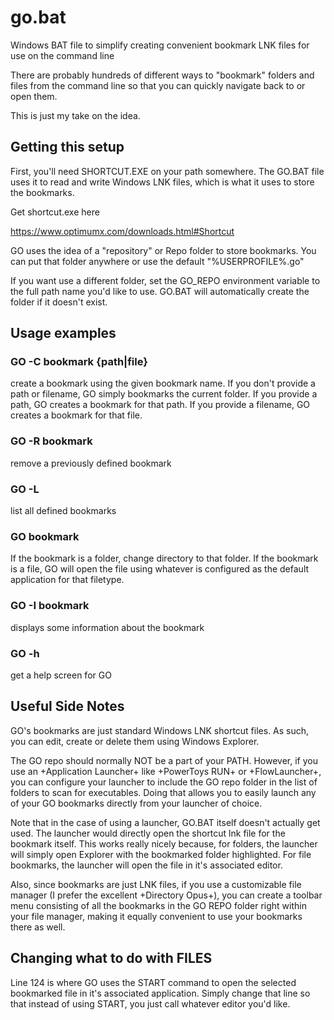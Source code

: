 # go.bat
Windows BAT file to simplify creating convenient bookmark LNK files for use on the command line

There are probably hundreds of different ways to "bookmark" folders and files from the command line
so that you can quickly navigate back to or open them.

This is just my take on the idea.

## Getting this setup
First, you'll need SHORTCUT.EXE on your path somewhere. The GO.BAT file uses it to read and write Windows
LNK files, which is what it uses to store the bookmarks.

Get shortcut.exe here

https://www.optimumx.com/downloads.html#Shortcut

GO uses the idea of a "repository" or Repo folder to store bookmarks. You can put that folder anywhere or use
the default "%USERPROFILE%\.go"

If you want use a different folder, set the GO_REPO environment variable to the full path name you'd like to use.
GO.BAT will automatically create the folder if it doesn't exist.

## Usage examples

### GO -C bookmark {path|file}
create a bookmark using the given bookmark name.
If you don't provide a path or filename, GO simply bookmarks the current folder.
If you provide a path, GO creates a bookmark for that path.
If you provide a filename, GO creates a bookmark for that file.

### GO -R bookmark
remove a previously defined bookmark

### GO -L
list all defined bookmarks

### GO bookmark
If the bookmark is a folder, change directory to that folder.
If the bookmark is a file, GO will open the file using whatever is configured as the default application for that filetype.

### GO -I bookmark
displays some information about the bookmark

### GO -h
get a help screen for GO


## Useful Side Notes

GO's bookmarks are just standard Windows LNK shortcut files. As such, you can edit, create or delete them using Windows Explorer.

The GO repo should normally NOT be a part of your PATH.
However, if you use an +Application Launcher+ like +PowerToys RUN+ or +FlowLauncher+, you can configure your launcher to include
the GO repo folder in the list of folders to scan for executables. Doing that allows you to easily launch any of your GO 
bookmarks directly from your launcher of choice.

Note that in the case of using a launcher, GO.BAT itself doesn't actually get used. The launcher would directly open the shortcut
lnk file for the bookmark itself. This works really nicely because, for folders, the launcher will simply open Explorer with the
bookmarked folder highlighted.
For file bookmarks, the launcher will open the file in it's associated editor.

Also, since bookmarks are just LNK files, if you use a customizable file manager (I prefer the excellent +Directory Opus+), you
can create a toolbar menu consisting of all the bookmarks in the GO REPO folder right within your file manager, making it
equally convenient to use your bookmarks there as well.

## Changing what to do with FILES
Line 124 is where GO uses the START command to open the selected bookmarked file in it's associated application.
Simply change that line so that instead of using START, you just call whatever editor you'd like.
